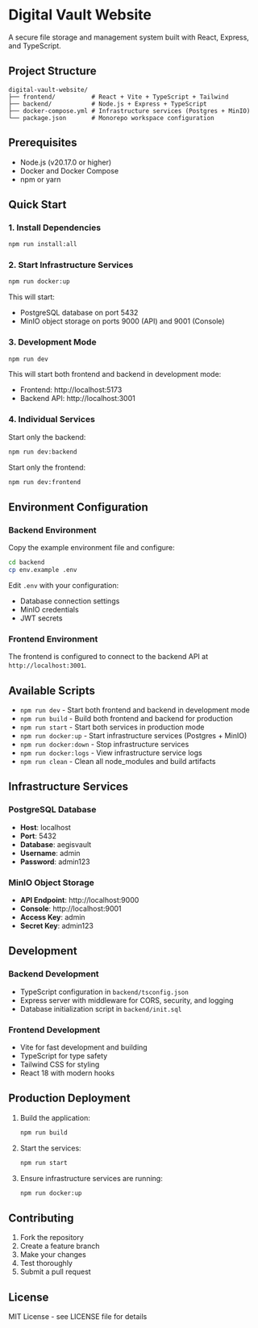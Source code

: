 # Digital Vault Website

A secure file storage and management system built with React, Express, and TypeScript.

## Project Structure

```
digital-vault-website/
├── frontend/          # React + Vite + TypeScript + Tailwind
├── backend/           # Node.js + Express + TypeScript
├── docker-compose.yml # Infrastructure services (Postgres + MinIO)
└── package.json       # Monorepo workspace configuration
```

## Prerequisites

- Node.js (v20.17.0 or higher)
- Docker and Docker Compose
- npm or yarn

## Quick Start

### 1. Install Dependencies

```bash
npm run install:all
```

### 2. Start Infrastructure Services

```bash
npm run docker:up
```

This will start:
- PostgreSQL database on port 5432
- MinIO object storage on ports 9000 (API) and 9001 (Console)

### 3. Development Mode

```bash
npm run dev
```

This will start both frontend and backend in development mode:
- Frontend: http://localhost:5173
- Backend API: http://localhost:3001

### 4. Individual Services

Start only the backend:
```bash
npm run dev:backend
```

Start only the frontend:
```bash
npm run dev:frontend
```

## Environment Configuration

### Backend Environment

Copy the example environment file and configure:

```bash
cd backend
cp env.example .env
```

Edit `.env` with your configuration:
- Database connection settings
- MinIO credentials
- JWT secrets

### Frontend Environment

The frontend is configured to connect to the backend API at `http://localhost:3001`.

## Available Scripts

- `npm run dev` - Start both frontend and backend in development mode
- `npm run build` - Build both frontend and backend for production
- `npm run start` - Start both services in production mode
- `npm run docker:up` - Start infrastructure services (Postgres + MinIO)
- `npm run docker:down` - Stop infrastructure services
- `npm run docker:logs` - View infrastructure service logs
- `npm run clean` - Clean all node_modules and build artifacts

## Infrastructure Services

### PostgreSQL Database
- **Host**: localhost
- **Port**: 5432
- **Database**: aegisvault
- **Username**: admin
- **Password**: admin123

### MinIO Object Storage
- **API Endpoint**: http://localhost:9000
- **Console**: http://localhost:9001
- **Access Key**: admin
- **Secret Key**: admin123

## Development

### Backend Development
- TypeScript configuration in `backend/tsconfig.json`
- Express server with middleware for CORS, security, and logging
- Database initialization script in `backend/init.sql`

### Frontend Development
- Vite for fast development and building
- TypeScript for type safety
- Tailwind CSS for styling
- React 18 with modern hooks

## Production Deployment

1. Build the application:
   ```bash
   npm run build
   ```

2. Start the services:
   ```bash
   npm run start
   ```

3. Ensure infrastructure services are running:
   ```bash
   npm run docker:up
   ```

## Contributing

1. Fork the repository
2. Create a feature branch
3. Make your changes
4. Test thoroughly
5. Submit a pull request

## License

MIT License - see LICENSE file for details
